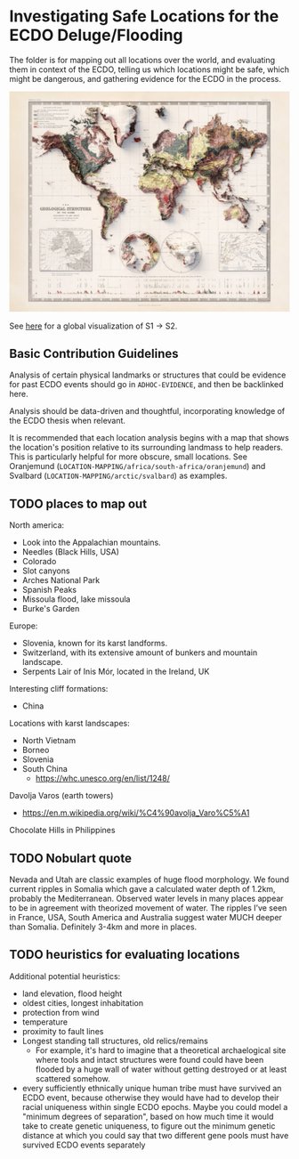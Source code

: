 # Investigating Safe Locations for the ECDO Deluge/Flooding

The folder is for mapping out all locations over the world, and evaluating them in context of the ECDO, telling us which locations might be safe, which might be dangerous, and gathering evidence for the ECDO in the process.

![world](img/global-elevation2.jpg "world")

See [here](https://github.com/sovrynn/ecdo/tree/master/6-LITERATURE-MEDIA/nobulart/ecdo-visualizations) for a global visualization of S1 -> S2.

## Basic Contribution Guidelines

Analysis of certain physical landmarks or structures that could be evidence for past ECDO events should go in `ADHOC-EVIDENCE`, and then be backlinked here.

Analysis should be data-driven and thoughtful, incorporating knowledge of the ECDO thesis when relevant.

It is recommended that each location analysis begins with a map that shows the location's position relative to its surrounding landmass to help readers. This is particularly helpful for more obscure, small locations. See Oranjemund (`LOCATION-MAPPING/africa/south-africa/oranjemund`) and Svalbard (`LOCATION-MAPPING/arctic/svalbard`) as examples.

## TODO places to map out

North america:
- Look into the Appalachian mountains.
- Needles (Black Hills, USA)
- Colorado
- Slot canyons
- Arches National Park
- Spanish Peaks
- Missoula flood, lake missoula
- Burke's Garden

Europe:
- Slovenia, known for its karst landforms.
- Switzerland, with its extensive amount of bunkers and mountain landscape.
- Serpents Lair of Inis Mór, located in the Ireland, UK

Interesting cliff formations:
- China

Locations with karst landscapes:
- North Vietnam
- Borneo
- Slovenia
- South China
	- https://whc.unesco.org/en/list/1248/

Davolja Varos (earth towers)
- https://en.m.wikipedia.org/wiki/%C4%90avolja_Varo%C5%A1

Chocolate Hills in Philippines

## TODO Nobulart quote

Nevada and Utah are classic examples of huge flood morphology. We found current ripples in Somalia which gave a calculated water depth of 1.2km, probably the Mediterranean. Observed water levels in many places appear to be in agreement with theorized movement of water. The ripples I’ve seen in France, USA, South America and Australia suggest water MUCH deeper than Somalia. Definitely 3-4km and more in places.

## TODO heuristics for evaluating locations

Additional potential heuristics:
- land elevation, flood height
- oldest cities, longest inhabitation
- protection from wind
- temperature
- proximity to fault lines
- Longest standing tall structures, old relics/remains
	- For example, it's hard to imagine that a theoretical archaelogical site where tools and intact structures were found could have been flooded by a huge wall of water without getting destroyed or at least scattered somehow.
- every sufficiently ethnically unique human tribe must have survived an ECDO event, because otherwise they would have had to develop their racial uniqueness within single ECDO epochs. Maybe you could model a "minimum degrees of separation", based on how much time it would take to create genetic uniqueness, to figure out the minimum genetic distance at which you could say that two different gene pools must have survived ECDO events separately